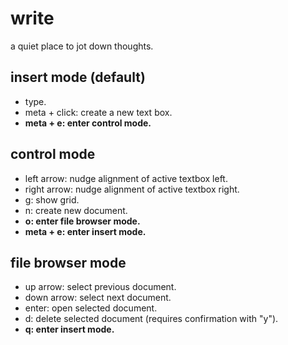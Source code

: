 # write

a quiet place to jot down thoughts.

## insert mode (default)

-   type.
-   meta + click: create a new text box.
-   **meta + e: enter control mode.**

## control mode

-   left arrow: nudge alignment of active textbox left.
-   right arrow: nudge alignment of active textbox right.
-   g: show grid.
-   n: create new document.
-   **o: enter file browser mode.**
-   **meta + e: enter insert mode.**

## file browser mode

-   up arrow: select previous document.
-   down arrow: select next document.
-   enter: open selected document.
-   d: delete selected document (requires confirmation with "y").
-   **q: enter insert mode.**

